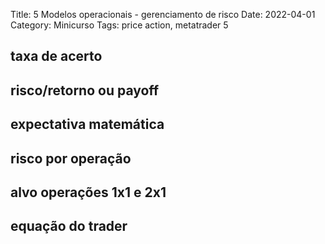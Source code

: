 Title: 5 Modelos operacionais - gerenciamento de risco
Date: 2022-04-01
Category: Minicurso
Tags: price action, metatrader 5

## taxa de acerto
## risco/retorno ou payoff
## expectativa matemática
## risco por operação
## alvo operações 1x1 e 2x1
## equação do trader

